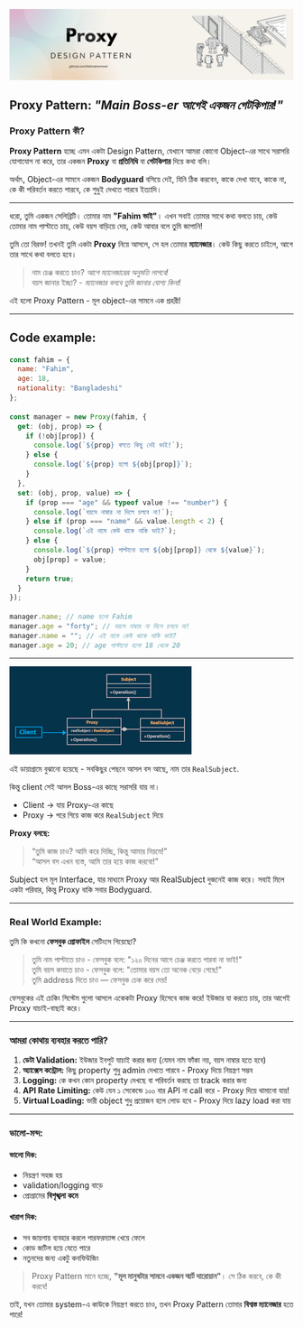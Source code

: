 ![Proxy](../assets/proxy-thumb.png)

## Proxy Pattern: *"Main Boss-er আগেই একজন গেটকিপার!"*

### Proxy Pattern কী?

**Proxy Pattern** হচ্ছে এমন একটা Design Pattern, যেখানে আমরা কোনো Object-এর সাথে সরাসরি যোগাযোগ না করে, তার একজন **Proxy** বা **প্রতিনিধি** বা **গেটকিপার** দিয়ে কথা বলি।

অর্থাৎ, Object-এর সামনে একজন **Bodyguard** বসিয়ে দেই, যিনি ঠিক করবেন, কাকে দেখা যাবে, কাকে না, কে কী পরিবর্তন করতে পারবে, কে শুধুই দেখতে পারবে ইত্যাদি।

---

ধরো, তুমি একজন সেলিব্রিটি। তোমার নাম **"Fahim ভাই"**। এখন সবাই তোমার সাথে কথা বলতে চায়, কেউ তোমার নাম পাল্টাতে চায়, কেউ বয়স বাড়িয়ে দেয়, কেউ আবার বলে তুমি জাপানি!

তুমি তো বিরক্ত! তখনই তুমি একটা **Proxy** নিয়ে আসলে, সে হল তোমার **ম্যানেজার**। কেউ কিছু করতে চাইলে, আগে তার সাথে কথা বলতে হবে।

> নাম চেঞ্জ করতে চাও? *আগে ম্যানেজারের অনুমতি লাগবে!*   
> বয়স জানার ইচ্ছা? - *ম্যানেজার বলবে তুমি জানার যোগ্য কিনা!*

এই হলো Proxy Pattern - মূল object-এর সামনে এক প্রহরী!

---

## Code example:

```js
const fahim = {
  name: "Fahim",
  age: 18,
  nationality: "Bangladeshi"
};

const manager = new Proxy(fahim, {
  get: (obj, prop) => {
    if (!obj[prop]) {
      console.log(`${prop} বলতে কিছু নেই ভাই!`);
    } else {
      console.log(`${prop} হলো ${obj[prop]}`);
    }
  },
  set: (obj, prop, value) => {
    if (prop === "age" && typeof value !== "number") {
      console.log(`বয়সে নাম্বার না দিলে চলবে না!`);
    } else if (prop === "name" && value.length < 2) {
      console.log(`এই নামে কেউ থাকে নাকি ভাই?`);
    } else {
      console.log(`${prop} পাল্টানো হলো ${obj[prop]} থেকে ${value}`);
      obj[prop] = value;
    }
    return true;
  }
});

manager.name; // name হলো Fahim
manager.age = "forty"; // বয়সে নাম্বার না দিলে চলবে না!
manager.name = ""; // এই নামে কেউ থাকে নাকি ভাই?
manager.age = 20; // age পাল্টানো হলো 18 থেকে 20
```

---

![ProxyDiagram](../assets/proxy-diagram.png)

এই ডায়াগ্রামে বুঝানো হয়েছে - সবকিছুর পেছনে আসল বস আছে, নাম তার `RealSubject`.

কিন্তু client সেই আসল Boss-এর কাছে সরাসরি যায় না।

- Client -> যায় Proxy-এর কাছে
- Proxy -> পরে গিয়ে কাজ করে `RealSubject` দিয়ে

**Proxy বলছে:**

> “তুমি কাজ চাও? আমি করে দিচ্ছি, কিন্তু আমার নিয়মে!”     
> “আসল বস এখন ব্যস্ত, আমি তার হয়ে কাজ করবো!”

Subject হল মূল Interface, যার মাধ্যমে Proxy আর RealSubject দুজনেই কাজ করে। সবাই মিলে একটা পরিবার, কিন্তু Proxy বাকি সবার Bodyguard.

---

### Real World Example:

তুমি কি কখনো **ফেসবুক প্রোফাইল** সেটিংসে গিয়েছো?

> তুমি নাম পাল্টাতে চাও - ফেসবুক বলে: "১২০ দিনের আগে চেঞ্জ করতে পারবা না ভাই!"    
> তুমি বয়স কমাতে চাও - ফেসবুক বলে: "তোমার বয়স তো অনেক বেড়ে গেছে!"    
> তুমি address দিতে চাও — ফেসবুক চেক করে দেয়!

ফেসবুকের এই চেকিং সিস্টেম গুলো আসলে একেকটা Proxy হিসেবে কাজ করে! ইউজার যা করতে চায়, তার আগেই Proxy যাচাই-বাছাই করে।

---

### আমরা কোথায় ব্যবহার করতে পারি?

1. **ডেটা Validation:** ইউজার ইনপুট যাচাই করার জন্য (যেমন নাম ফাঁকা নয়, বয়স নাম্বার হতে হবে)
2. **অ্যাক্সেস কন্ট্রোল:** কিছু property শুধু admin দেখতে পারবে - Proxy দিয়ে নিয়ন্ত্রণ সম্ভব
3. **Logging:** কে কখন কোন property দেখছে বা পরিবর্তন করছে তা track করার জন্য
4. **API Rate Limiting:** কেউ যেন ১ সেকেন্ডে ১০০ বার API না call করে - Proxy দিয়ে থামানো যায়!
5. **Virtual Loading:** ভারী object শুধু প্রয়োজন হলে লোড হবে - Proxy দিয়ে lazy load করা যায়

---

### ভালো-মন্দ:

#### ভালো দিক:

* নিয়ন্ত্রণ সহজ হয়
* validation/logging বাড়ে
* প্রোগ্রামের **বিশৃঙ্খলা কমে**

#### খারাপ দিক:

* সব জায়গায় ব্যবহার করলে পারফরম্যান্স খেয়ে ফেলে
* কোড জটিল হয়ে যেতে পারে
* নতুনদের জন্য একটু কনফিউজিং


> Proxy Pattern মানে হচ্ছে, **"মূল মানুষটার সামনে একজন স্মার্ট দারোয়ান"**।
> সে ঠিক করবে, কে কী করবে!

তাই, যখন তোমার system-এ কাউকে নিয়ন্ত্রণ করতে চাও, তখন Proxy Pattern তোমার **বিশ্বস্ত ম্যানেজার** হতে পারে!